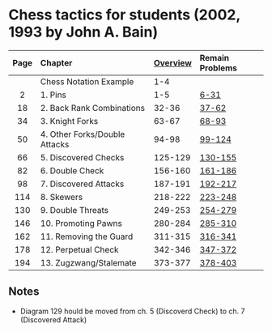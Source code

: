 # Chess tactics for students (2002, 1993 by John A. Bain)

|Page|Chapter |[Overview](0-overview.pgn)| Remain Problems|
|:-:|:-----------|:-----|:--------|
||Chess Notation Example |1-4 ||
|2|1. Pins |1-5|[6-31](1-pins.pgn)|
|18|2. Back Rank Combinations |32-36|[37-62](2-back-rank-combinations.pgn)|
|34|3. Knight Forks |63-67 |[68-93](3-knight-forks.pgn)|
|50|4. Other Forks/Double Attacks|94-98 |[99-124](4-other-forks--double-attacks.pgn)|
|66|5. Discovered Checks|125-129 |[130-155](5-discovered-checks.pgn)|
|82|6. Double Check|156-160 |[161-186](6-double-check.pgn)|
|98|7. Discovered Attacks|187-191 |[192-217](7-discovered-attacks.pgn)|
|114|8. Skewers|218-222 |[223-248](8-skewers.pgn)|
|130|9. Double Threats|249-253 |[254-279](9-double-threats.pgn)|
|146|10. Promoting Pawns|280-284 |[285-310](10-promoting-pawns.pgn)|
|162|11. Removing the Guard|311-315 |[316-341](11-removing-the-guard.pgn)|
|178|12. Perpetual Check|342-346 |[347-372](12-perpetual-check.pgn)|
|194|13. Zugzwang/Stalemate|373-377 |[378-403](13-zugzwang--talemate.pgn)|

## Notes

* Diagram 129 hould be moved from ch. 5 (Discoverd Check) to ch. 7 (Discovered Attack)
